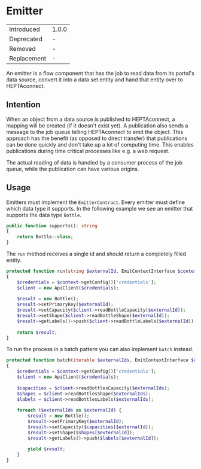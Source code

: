 # Emitter

|             |       |
| ----------- | ----- |
| Introduced  | 1.0.0 |
| Deprecated  | -     |
| Removed     | -     |
| Replacement | -     |

An emitter is a flow component that has the job to read data from its portal's data source, convert it into a data set entity and hand that entity over to HEPTAconnect.

## Intention

When an object from a data source is published to HEPTAconnect, a mapping will be created (if it doesn't exist yet).
A publication also sends a message to the job queue telling HEPTAconnect to emit the object.
This approach has the benefit (as opposed to direct transfer) that publications can be done quickly and don't take up a lot of computing time.
This enables publications during time critical processes like e.g. a web request.

The actual reading of data is handled by a consumer process of the job queue, while the publication can have various origins.

## Usage

Emitters must implement the `EmitterContract`.
Every emitter must define which data type it supports.
In the following example we see an emitter that supports the data type `Bottle`.

```php
public function supports(): string
{
    return Bottle::class;
}
```

The `run` method receives a single id and should return a completely filled entity.

```php
protected function run(string $externalId, EmitContextInterface $context): ?DatasetEntityContract
{
    $credentials = $context->getConfig()['credentials'];
    $client = new ApiClient($credentials);
    
    $result = new Bottle();
    $result->setPrimaryKey($externalId);
    $result->setCapacity($client->readBottleCapacity($externalId));
    $result->setShape($client->readBottleShape($externalId));
    $result->getLabels()->push($client->readBottleLabels($externalId));
    
    return $result;
}
```

To run the process in a batch pattern you can also implement `batch` instead.

```php
protected function batch(iterable $externalIds, EmitContextInterface $context): iterable
{
    $credentials = $context->getConfig()['credentials'];
    $client = new ApiClient($credentials);
    
    $capacities = $client->readBottlesCapacity($externalIds);
    $shapes = $client->readBottlesShape($externalIds);
    $labels = $client->readBottlesLabels($externalIds);
    
    foreach ($externalIds as $externalId) {
        $result = new Bottle();
        $result->setPrimaryKey($externalId);
        $result->setCapacity($capacities[$externalId]);
        $result->setShape($shapes[$externalId]);
        $result->getLabels()->push($labels[$externalId]);
        
        yield $result;
    }
}
```
